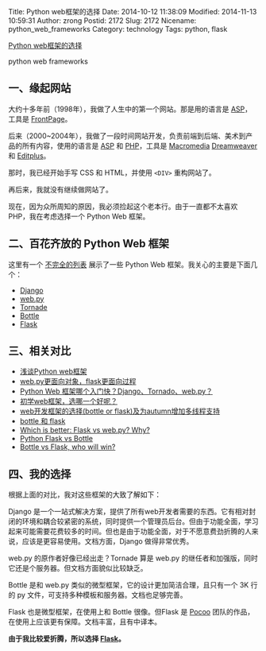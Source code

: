 Title: Python web框架的选择
Date: 2014-10-12 11:38:09
Modified: 2014-11-13 10:59:31
Author: zrong
Postid: 2172
Slug: 2172
Nicename: python_web_frameworks
Category: technology
Tags: python, flask

[Python web框架的选择](http://zengrong.net/post/2172.htm)

python web frameworks

## 一、缘起网站

大约十多年前（1998年），我做了人生中的第一个网站。那是用的语言是 [ASP][2]，工具是 [FrontPage][3]。

后来（2000~2004年），我做了一段时间网站开发，负责前端到后端、美术到产品的所有内容，使用的语言是 [ASP][2] 和 [PHP][4]，工具是 [Macromedia][6] [Dreamweaver][5] 和 [Editplus][7]。

那时，我已经开始手写 CSS 和 HTML，并使用 `<DIV>` 重构网站了。

再后来，我就没有继续做网站了。

现在，因为众所周知的原因，我必须捡起这个老本行。由于一直都不太喜欢 PHP，我在考虑选择一个 Python Web 框架。<!--more-->

## 二、百花齐放的 Python Web 框架

这里有一个 [不完全的列表][8] 展示了一些 Python Web 框架。我关心的主要是下面几个：

* [Django][31]
* [web.py][34]
* [Tornade][33]
* [Bottle][35]
* [Flask][32]

## 三、相关对比

* [浅谈Python web框架][1]
* [web.py更面向对象，flask更面向过程][10]
* [Python Web 框架哪个入门快？Django、Tornado、web.py？][11]
* [初学web框架，选哪一个好呢？][12]
* [web开发框架的选择(bottle or flask)及为autumn增加多线程支持][13]
* [bottle 和 flask][15]
* [Which is better: Flask vs web.py? Why?][9]
* [Python Flask vs Bottle][14]
* [Bottle vs Flask, who will win?][16]

## 四、我的选择

根据上面的对比，我对这些框架的大致了解如下：

Django 是一个一站式解决方案，提供了所有web开发者需要的东西。它有相对封闭的环境和耦合较紧密的系统，同时提供一个管理员后台。但由于功能全面，学习起来可能需要花费较多的时间。但也是由于功能全面，对于不愿意费劲折腾的人来说，应该是更容易使用。文档方面，Django 做得非常优秀。

web.py 的原作者好像已经出走？Tornade 算是 web.py 的继任者和加强版，同时它还是个服务器。但文档方面貌似比较缺乏。

Bottle 是和 web.py 类似的微型框架，它的设计更加简洁合理，且只有一个 3K 行的 py 文件，可支持多种模板和服务器。文档也足够完善。

Flask 也是微型框架，在使用上和 Bottle 很像。但Flask 是 [Pocoo][17] 团队的作品，在使用上应该更有保障。文档丰富，且有中译本。

**由于我比较爱折腾，所以选择 [Flask][32]。**

[1]: http://feilong.me/2011/01/talk-about-python-web-framework
[2]: http://zh.wikipedia.org/wiki/Active_Server_Pages
[3]: http://zh.wikipedia.org/wiki/Microsoft_FrontPage
[4]: http://zh.wikipedia.org/wiki/PHP
[5]: http://zh.wikipedia.org/wiki/Adobe_Dreamweaver
[6]: http://zh.wikipedia.org/wiki/Macromedia
[7]: http://www.editplus.com/
[8]: wiki.python.org/moin/WebFrameworks
[9]: http://www.quora.com/Which-is-better-Flask-vs-web-py-Why
[10]: http://www.douban.com/group/topic/12998784/
[11]: http://www.oschina.net/question/730461_110905
[12]: http://www.v2ex.com/t/13137
[13]: http://www.vimer.cn/2012/02/web%E5%BC%80%E5%8F%91%E6%A1%86%E6%9E%B6%E7%9A%84%E9%80%89%E6%8B%A9bottle-or-flask%E5%8F%8A%E4%B8%BAautumn%E5%A2%9E%E5%8A%A0%E5%A4%9A%E7%BA%BF%E7%A8%8B%E6%94%AF%E6%8C%81.html
[14]: http://stackoverflow.com/questions/4941145/python-flask-vs-bottle
[15]: http://www.douban.com/group/topic/28666723/
[16]: https://news.ycombinator.com/item?id=4027351
[17]: http://www.pocoo.org/

[31]: http://www.djangoproject.com
[32]: http://flask.pocoo.org/
[33]: http://www.tornadoweb.org
[34]: http://webpy.org/
[35]: http://bottlepy.org
